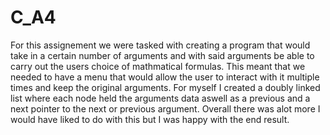 # C_A4
  For this assignement we were tasked with creating a program that would take in a certain number of arguments
  and with said arguments be able to carry out the users choice of mathmatical formulas. This meant that we needed
  to have a menu that would allow the user to interact with it multiple times and keep the original arguments. For
  myself I created a doubly linked list where each node held the arguments data aswell as a previous and a next 
  pointer to the next or previous argument. Overall there was alot more I would have liked to do with this but I was
  happy with the end result. 
